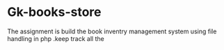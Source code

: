 # Gk-books-store
The assignment is build the book inventry management system using file handling in php .keep track all the
